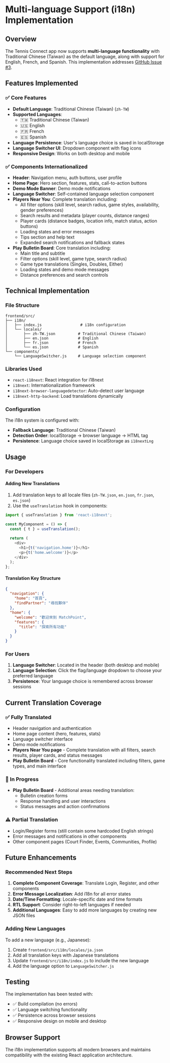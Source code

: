# Multi-language Support (i18n) Implementation

## Overview

The Tennis Connect app now supports **multi-language functionality** with Traditional Chinese (Taiwan) as the default language, along with support for English, French, and Spanish. This implementation addresses [GitHub Issue #3](https://github.com/balamark/tennis-connect/issues/3).

## Features Implemented

### ✅ Core Features
- **Default Language**: Traditional Chinese (Taiwan) (`zh-TW`)
- **Supported Languages**: 
  - 🇹🇼 Traditional Chinese (Taiwan)
  - 🇺🇸 English
  - 🇫🇷 French  
  - 🇪🇸 Spanish
- **Language Persistence**: User's language choice is saved in localStorage
- **Language Switcher UI**: Dropdown component with flag icons
- **Responsive Design**: Works on both desktop and mobile

### ✅ Components Internationalized
- **Header**: Navigation menu, auth buttons, user profile
- **Home Page**: Hero section, features, stats, call-to-action buttons
- **Demo Mode Banner**: Demo mode notifications
- **Language Switcher**: Self-contained language selection component
- **Players Near You**: Complete translation including:
  - All filter options (skill level, search radius, game styles, availability, gender preferences)
  - Search results and metadata (player counts, distance ranges)
  - Player cards (distance badges, location info, match status, action buttons)
  - Loading states and error messages
  - Tips section and help text
  - Expanded search notifications and fallback states
- **Play Bulletin Board**: Core translation including:
  - Main title and subtitle
  - Filter options (skill level, game type, search radius)
  - Game type translations (Singles, Doubles, Either)
  - Loading states and demo mode messages
  - Distance preferences and search controls

## Technical Implementation

### File Structure
```
frontend/src/
├── i18n/
│   ├── index.js                 # i18n configuration
│   └── locales/
│       ├── zh-TW.json          # Traditional Chinese (Taiwan)
│       ├── en.json             # English
│       ├── fr.json             # French
│       └── es.json             # Spanish
└── components/
    └── LanguageSwitcher.js     # Language selection component
```

### Libraries Used
- `react-i18next`: React integration for i18next
- `i18next`: Internationalization framework
- `i18next-browser-languagedetector`: Auto-detect user language
- `i18next-http-backend`: Load translations dynamically

### Configuration
The i18n system is configured with:
- **Fallback Language**: Traditional Chinese (Taiwan)
- **Detection Order**: localStorage → browser language → HTML tag
- **Persistence**: Language choice saved in localStorage as `i18nextLng`

## Usage

### For Developers

#### Adding New Translations
1. Add translation keys to all locale files (`zh-TW.json`, `en.json`, `fr.json`, `es.json`)
2. Use the `useTranslation` hook in components:

```javascript
import { useTranslation } from 'react-i18next';

const MyComponent = () => {
  const { t } = useTranslation();
  
  return (
    <div>
      <h1>{t('navigation.home')}</h1>
      <p>{t('home.welcome')}</p>
    </div>
  );
};
```

#### Translation Key Structure
```json
{
  "navigation": {
    "home": "首頁",
    "findPartner": "尋找夥伴"
  },
  "home": {
    "welcome": "歡迎來到 MatchPoint",
    "features": {
      "title": "探索所有功能"
    }
  }
}
```

### For Users

1. **Language Switcher**: Located in the header (both desktop and mobile)
2. **Language Selection**: Click the flag/language dropdown to choose your preferred language
3. **Persistence**: Your language choice is remembered across browser sessions

## Current Translation Coverage

### ✅ Fully Translated
- Header navigation and authentication
- Home page content (hero, features, stats)
- Language switcher interface
- Demo mode notifications
- **Players Near You page** - Complete translation with all filters, search results, player cards, and status messages
- **Play Bulletin Board** - Core functionality translated including filters, game types, and main interface

### 🚧 In Progress  
- **Play Bulletin Board** - Additional areas needing translation:
  - Bulletin creation forms
  - Response handling and user interactions
  - Status messages and action confirmations

### ⚠️ Partial Translation
- Login/Register forms (still contain some hardcoded English strings)
- Error messages and notifications in other components
- Other component pages (Court Finder, Events, Communities, Profile)

## Future Enhancements

### Recommended Next Steps
1. **Complete Component Coverage**: Translate Login, Register, and other components
2. **Error Message Localization**: Add i18n for all error states
3. **Date/Time Formatting**: Locale-specific date and time formats
4. **RTL Support**: Consider right-to-left languages if needed
5. **Additional Languages**: Easy to add more languages by creating new JSON files

### Adding New Languages
To add a new language (e.g., Japanese):
1. Create `frontend/src/i18n/locales/ja.json`
2. Add all translation keys with Japanese translations
3. Update `frontend/src/i18n/index.js` to include the new language
4. Add the language option to `LanguageSwitcher.js`

## Testing

The implementation has been tested with:
- ✅ Build compilation (no errors)
- ✅ Language switching functionality
- ✅ Persistence across browser sessions
- ✅ Responsive design on mobile and desktop

## Browser Support

The i18n implementation supports all modern browsers and maintains compatibility with the existing React application architecture. 